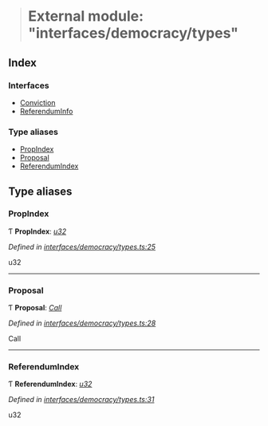 > # External module: "interfaces/democracy/types"

## Index

### Interfaces

* [Conviction](../interfaces/_interfaces_democracy_types_.conviction.md)
* [ReferendumInfo](../interfaces/_interfaces_democracy_types_.referenduminfo.md)

### Type aliases

* [PropIndex](_interfaces_democracy_types_.md#propindex)
* [Proposal](_interfaces_democracy_types_.md#proposal)
* [ReferendumIndex](_interfaces_democracy_types_.md#referendumindex)

## Type aliases

###  PropIndex

Ƭ **PropIndex**: *[u32](../interfaces/_interfaceregistry_.interfaceregistry.md#u32)*

*Defined in [interfaces/democracy/types.ts:25](https://github.com/polkadot-js/api/blob/3d8fbcf/packages/types/src/interfaces/democracy/types.ts#L25)*

u32

___

###  Proposal

Ƭ **Proposal**: *[Call](../classes/_primitive_generic_call_.call.md)*

*Defined in [interfaces/democracy/types.ts:28](https://github.com/polkadot-js/api/blob/3d8fbcf/packages/types/src/interfaces/democracy/types.ts#L28)*

Call

___

###  ReferendumIndex

Ƭ **ReferendumIndex**: *[u32](../interfaces/_interfaceregistry_.interfaceregistry.md#u32)*

*Defined in [interfaces/democracy/types.ts:31](https://github.com/polkadot-js/api/blob/3d8fbcf/packages/types/src/interfaces/democracy/types.ts#L31)*

u32